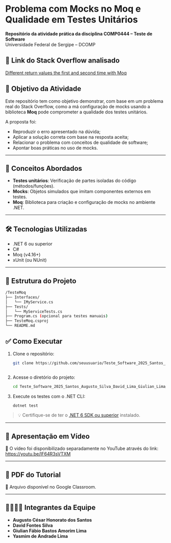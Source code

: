 # Problema com Mocks no Moq e Qualidade em Testes Unitários

**Repositório da atividade prática da disciplina COMP0444 – Teste de Software**  
Universidade Federal de Sergipe – DCOMP  

## 🔗 Link do Stack Overflow analisado

[Different return values the first and second time with Moq](https://stackoverflow.com/questions/7287540/different-return-values-the-first-and-second-time-with-moq)

## 🎯 Objetivo da Atividade

Este repositório tem como objetivo demonstrar, com base em um problema real do Stack Overflow, como a má configuração de mocks usando a biblioteca **Moq** pode comprometer a qualidade dos testes unitários.

A proposta foi:

- Reproduzir o erro apresentado na dúvida;
- Aplicar a solução correta com base na resposta aceita;
- Relacionar o problema com conceitos de qualidade de software;
- Apontar boas práticas no uso de mocks.

---

## 📘 Conceitos Abordados

- **Testes unitários**: Verificação de partes isoladas do código (métodos/funções).
- **Mocks**: Objetos simulados que imitam componentes externos em testes.
- **Moq**: Biblioteca para criação e configuração de mocks no ambiente .NET.

---

## 🛠️ Tecnologias Utilizadas

- .NET 6 ou superior
- C#
- Moq (v4.16+)
- xUnit (ou NUnit)

---

## 📂 Estrutura do Projeto

```bash
/TesteMoq
├── Interfaces/
│   └── IMyService.cs
├── Tests/
│   └── MyServiceTests.cs
├── Program.cs (opcional para testes manuais)
├── TesteMoq.csproj
└── README.md
```

## ✅ Como Executar

1. Clone o repositório:
   ```bash
   git clone https://github.com/seuusuario/Teste_Software_2025_Santos_Augusto_Silva_David_Lima_Giulian_Lima_Yasmim.git

```
```
2. Acesse o diretório do projeto:

   ```bash
   cd Teste_Software_2025_Santos_Augusto_Silva_David_Lima_Giulian_Lima_Yasmim
   ```

3. Execute os testes com o .NET CLI:

   ```bash
   dotnet test
   ```

> 💡 Certifique-se de ter o [.NET 6 SDK ou superior](https://dotnet.microsoft.com/en-us/download) instalado.

---

## 🎥 Apresentação em Vídeo

📁 O vídeo foi disponibilizado separadamente no YouTube através do link:  https://youtu.be/lF64R3sVTXM

---

## 📄 PDF do Tutorial

📁 Arquivo disponível no Google Classroom.

---

## 👨‍👩‍👧‍👦 Integrantes da Equipe

* **Augusto César Honorato dos Santos**
* **David Fontes Silva**
* **Giulian Fábio Bastos Amorim Lima**
* **Yasmim de Andrade Lima**


